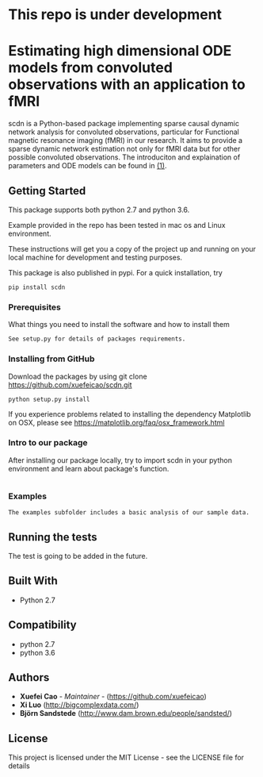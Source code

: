 # This repo is under development 
# Estimating high dimensional ODE models from convoluted observations with an application to fMRI
scdn is a Python-based package implementing sparse causal dynamic network analysis for convoluted observations, particular for Functional magnetic resonance imaging (fMRI) in our research. It aims to provide a sparse dynamic network estimation not only for fMRI data but for other possible convoluted observations. The introduciton and explaination of parameters and ODE models can be found in [(1)]. 


## Getting Started
This package supports both python 2.7 and python 3.6.

Example provided in the repo has been tested in mac os and Linux environment. 

These instructions will get you a copy of the project up and running on your local machine for development and testing purposes. 

This package is also published in pypi.  For a quick installation, try

```
pip install scdn
```

### Prerequisites

What things you need to install the software and how to install them

```
See setup.py for details of packages requirements. 
```

### Installing from GitHub


Download the packages by using git clone https://github.com/xuefeicao/scdn.git

```
python setup.py install
```

If you experience problems related to installing the dependency Matplotlib on OSX, please see https://matplotlib.org/faq/osx_framework.html 

### Intro to our package
After installing our package locally, try to import scdn in your python environment and learn about package's function. 
```

```


### Examples
```
The examples subfolder includes a basic analysis of our sample data.
```

## Running the tests

The test is going to be added in the future.

## Built With

* Python 2.7

## Compatibility
* python 2.7
* python 3.6 

## Authors

* **Xuefei Cao** - *Maintainer* - (https://github.com/xuefeicao)
* **Xi Luo** (http://bigcomplexdata.com/)
* **Björn Sandstede** (http://www.dam.brown.edu/people/sandsted/)


## License

This project is licensed under the MIT License - see the LICENSE file for details

[(1)]:http://www.fil.ion.ucl.ac.uk/~karl/Dynamic%20causal%20modelling.pdf
